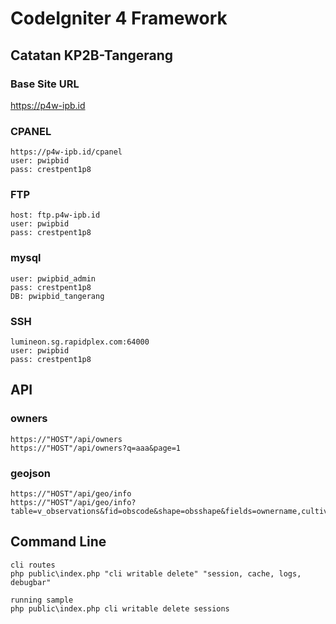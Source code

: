 # CodeIgniter 4 Framework

## Catatan KP2B-Tangerang

### Base Site URL

https://p4w-ipb.id

### CPANEL
```
https://p4w-ipb.id/cpanel
user: pwipbid
pass: crestpent1p8
```
### FTP
```
host: ftp.p4w-ipb.id
user: pwipbid
pass: crestpent1p8
```

### mysql
```
user: pwipbid_admin
pass: crestpent1p8
DB: pwipbid_tangerang
```

### SSH
```
lumineon.sg.rapidplex.com:64000
user: pwipbid
pass: crestpent1p8
```

## API

### owners
```
https://"HOST"/api/owners
https://"HOST"/api/owners?q=aaa&page=1
```
### geojson
```
https://"HOST"/api/geo/info
https://"HOST"/api/geo/info?table=v_observations&fid=obscode&shape=obsshape&fields=ownername,cultivatorname
```

## Command Line
```
cli routes
php public\index.php "cli writable delete" "session, cache, logs, debugbar"

running sample
php public\index.php cli writable delete sessions
```